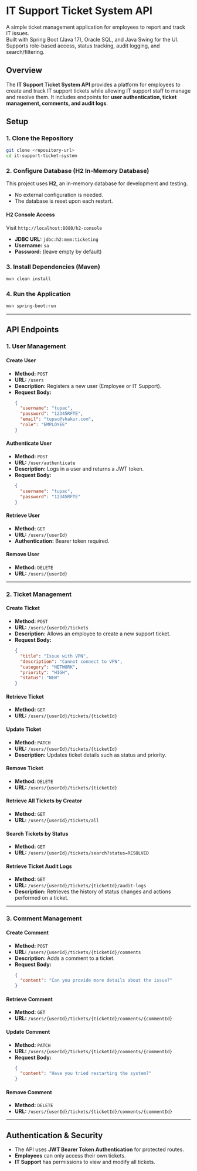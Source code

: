 # IT Support Ticket System API
A simple ticket management application for employees to report and track IT issues.\
Built with Spring Boot (Java 17), Oracle SQL, and Java Swing for the UI.\
Supports role-based access, status tracking, audit logging, and search/filtering.

## Overview
The **IT Support Ticket System API** provides a platform for employees to create and track IT support tickets while allowing IT support staff to manage and resolve them. It includes endpoints for **user authentication, ticket management, comments, and audit logs**.

## Setup
### **1. Clone the Repository**
```sh
git clone <repository-url>
cd it-support-ticket-system
```

### **2. Configure Database (H2 In-Memory Database)**
This project uses **H2**, an in-memory database for development and testing.
- No external configuration is needed.
- The database is reset upon each restart.

#### **H2 Console Access**
Visit `http://localhost:8080/h2-console`
- **JDBC URL:** `jdbc:h2:mem:ticketing`
- **Username:** `sa`
- **Password:** (leave empty by default)

### **3. Install Dependencies (Maven)**
```sh
mvn clean install
```

### **4. Run the Application**
```sh
mvn spring-boot:run
```

---

## API Endpoints

### **1. User Management**
#### **Create User**
- **Method:** `POST`
- **URL:** `/users`
- **Description:** Registers a new user (Employee or IT Support).
- **Request Body:**
  ```json
  {
    "username": "tupac",
    "password": "12345RFTE",
    "email": "tupac@shakur.com",
    "role": "EMPLOYEE"
  }
  ```

#### **Authenticate User**
- **Method:** `POST`
- **URL:** `/user/authenticate`
- **Description:** Logs in a user and returns a JWT token.
- **Request Body:**
  ```json
  {
    "username": "tupac",
    "password": "12345RFTE"
  }
  ```

#### **Retrieve User**
- **Method:** `GET`
- **URL:** `/users/{userId}`
- **Authentication:** Bearer token required.

#### **Remove User**
- **Method:** `DELETE`
- **URL:** `/users/{userId}`

---

### **2. Ticket Management**
#### **Create Ticket**
- **Method:** `POST`
- **URL:** `/users/{userId}/tickets`
- **Description:** Allows an employee to create a new support ticket.
- **Request Body:**
  ```json
  {
    "title": "Issue with VPN",
    "description": "Cannot connect to VPN",
    "category": "NETWORK",
    "priority": "HIGH",
    "status": "NEW"
  }
  ```

#### **Retrieve Ticket**
- **Method:** `GET`
- **URL:** `/users/{userId}/tickets/{ticketId}`

#### **Update Ticket**
- **Method:** `PATCH`
- **URL:** `/users/{userId}/tickets/{ticketId}`
- **Description:** Updates ticket details such as status and priority.

#### **Remove Ticket**
- **Method:** `DELETE`
- **URL:** `/users/{userId}/tickets/{ticketId}`

#### **Retrieve All Tickets by Creator**
- **Method:** `GET`
- **URL:** `/users/{userId}/tickets/all`

#### **Search Tickets by Status**
- **Method:** `GET`
- **URL:** `/users/{userId}/tickets/search?status=RESOLVED`

#### **Retrieve Ticket Audit Logs**
- **Method:** `GET`
- **URL:** `/users/{userId}/tickets/{ticketId}/audit-logs`
- **Description:** Retrieves the history of status changes and actions performed on a ticket.

---

### **3. Comment Management**
#### **Create Comment**
- **Method:** `POST`
- **URL:** `/users/{userId}/tickets/{ticketId}/comments`
- **Description:** Adds a comment to a ticket.
- **Request Body:**
  ```json
  {
    "content": "Can you provide more details about the issue?"
  }
  ```

#### **Retrieve Comment**
- **Method:** `GET`
- **URL:** `/users/{userId}/tickets/{ticketId}/comments/{commentId}`

#### **Update Comment**
- **Method:** `PATCH`
- **URL:** `/users/{userId}/tickets/{ticketId}/comments/{commentId}`
- **Request Body:**
  ```json
  {
    "content": "Have you tried restarting the system?"
  }
  ```

#### **Remove Comment**
- **Method:** `DELETE`
- **URL:** `/users/{userId}/tickets/{ticketId}/comments/{commentId}`

---

## Authentication & Security
- The API uses **JWT Bearer Token Authentication** for protected routes.
- **Employees** can only access their own tickets.
- **IT Support** has permissions to view and modify all tickets.
